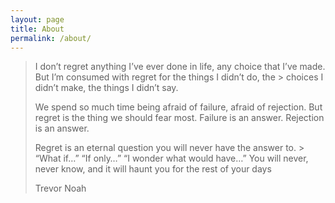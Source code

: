 ```yaml
---
layout: page
title: About
permalink: /about/
---
```


> I don’t regret anything I’ve ever done in life, any choice that I’ve made. But I’m consumed with regret for the things I didn’t do, the > choices I didn’t make, the things I didn’t say.   
>
> We spend so much time being afraid of failure, afraid of rejection. But regret is the thing we should fear most. Failure is an answer.  Rejection is an answer.  
>
> Regret is an eternal question you will never have the answer to. > “What if…” “If only…” “I wonder what would have…” You will never, never know, and it will haunt you for the rest of your days  
>
>Trevor Noah

